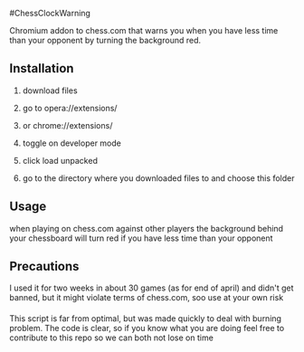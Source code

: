 #ChessClockWarning

Chromium addon to chess.com that warns you when you have less time than your opponent by turning the background red.


## Installation

1. download files

2. go to opera://extensions/
2. or chrome://extensions/

3. toggle on developer mode 

4. click load unpacked

5. go to the directory where you downloaded files to and choose this folder


## Usage

when playing on chess.com against other players the background behind your chessboard will turn red if you have less time than your opponent

## Precautions

I used it for two weeks in about 30 games (as for end of april) and didn't get banned, but it might violate terms of chess.com, soo use at your own risk

####
This script is far from optimal, but was made quickly to deal with burning problem.
The code is clear, so if you know what you are doing feel free to contribute to this repo so we can both not lose on time

